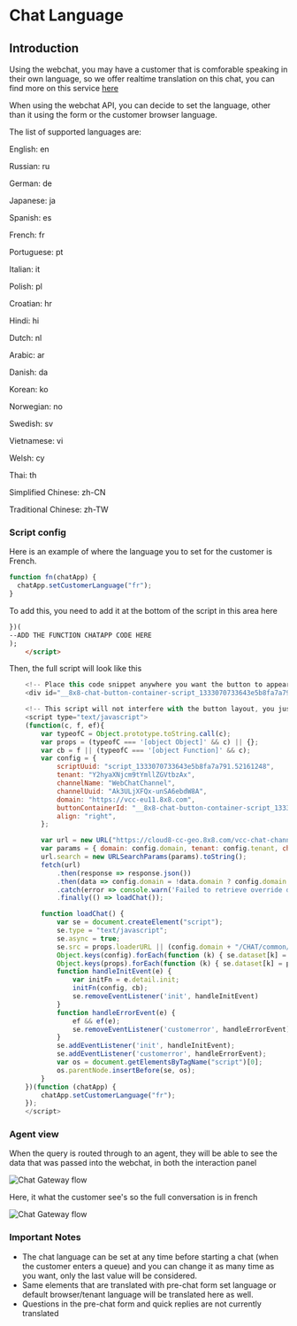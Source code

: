 # Chat Language

## Introduction

Using the webchat, you may have a customer that is comforable speaking in their own language, so we offer realtime translation on this chat, you can find more on this service [here](https://docs.8x8.com/8x8WebHelp/contact-center/agent-workspace/Content/aw/handle-multilingual-chats.htm)

When using the webchat API, you can decide to set the language, other than it using the form or the customer browser language.

The list of supported languages are:  

English: en  

Russian: ru  

German: de  

Japanese: ja  

Spanish: es  

French: fr  

Portuguese: pt  

Italian: it  

Polish: pl  

Croatian: hr  

Hindi: hi  

Dutch: nl  

Arabic: ar  

Danish: da  

Korean: ko  

Norwegian: no  

Swedish: sv  

Vietnamese: vi  

Welsh: cy  

Thai: th  

Simplified Chinese: zh-CN  

Traditional Chinese: zh-TW

### Script config

Here is an example of where the language you to set for the customer is French.

```javascript
function fn(chatApp) {
  chatApp.setCustomerLanguage("fr"); 
}
```

To add this, you need to add it at the bottom of the script in this area here

```html
})(  
--ADD THE FUNCTION CHATAPP CODE HERE  
);  
    </script>
```

Then, the full script will look like this

```javascript
    <!-- Place this code snippet anywhere you want the button to appear in your page. If no button has been configured in the chat script, it will not show up nor take any space. -->
    <div id="__8x8-chat-button-container-script_1333070733643e5b8fa7a791.52161248"></div>

    <!-- This script will not interfere with the button layout, you just need to include it in the same page. It must also be within the <body> section of the page, preferably just before the ending tag. -->
    <script type="text/javascript">
    (function(c, f, ef){
        var typeofC = Object.prototype.toString.call(c);
        var props = (typeofC === '[object Object]' && c) || {};
        var cb = f || (typeofC === '[object Function]' && c);
        var config = {
            scriptUuid: "script_1333070733643e5b8fa7a791.52161248",
            tenant: "Y2hyaXNjcm9tYmllZGVtbzAx",
            channelName: "WebChatChannel",
            channelUuid: "Ak3ULjXFQx-unSA6ebdW8A",
            domain: "https://vcc-eu11.8x8.com",
            buttonContainerId: "__8x8-chat-button-container-script_1333070733643e5b8fa7a791.52161248",
            align: "right",
        };

        var url = new URL("https://cloud8-cc-geo.8x8.com/vcc-chat-channels/public/webchat/discovery");
        var params = { domain: config.domain, tenant: config.tenant, channelUuid: config.channelUuid };
        url.search = new URLSearchParams(params).toString();
        fetch(url)
            .then(response => response.json())
            .then(data => config.domain = !data.domain ? config.domain : data.domain)
            .catch(error => console.warn('Failed to retrieve override domain, will continue using ', config.domain, error))
            .finally(() => loadChat());

        function loadChat() {
            var se = document.createElement("script");
            se.type = "text/javascript";
            se.async = true;
            se.src = props.loaderURL || (config.domain + "/CHAT/common/js/chatv3.js");
            Object.keys(config).forEach(function (k) { se.dataset[k] = config[k] });
            Object.keys(props).forEach(function (k) { se.dataset[k] = props[k] });
            function handleInitEvent(e) {
                var initFn = e.detail.init;
                initFn(config, cb);
                se.removeEventListener('init', handleInitEvent)
            }
            function handleErrorEvent(e) {
                ef && ef(e);
                se.removeEventListener('customerror', handleErrorEvent);
            }
            se.addEventListener('init', handleInitEvent);
            se.addEventListener('customerror', handleErrorEvent);
            var os = document.getElementsByTagName("script")[0];
            os.parentNode.insertBefore(se, os);
        }
    })(function (chatApp) {
        chatApp.setCustomerLanguage("fr");
    });
    </script>

```

### Agent view

When the query is routed through to an agent, they will be able to see the data that was passed into the webchat, in both the interaction panel

![Chat Gateway flow](../images/4ecdf7d0b8c0a0c8bbed9d94570493ba0c5a125d6c6d013e887ca87e5629e64d-Agent.png "Chat Gateway flow.jpg")

Here, it what the customer see's so the full conversation is in french

![Chat Gateway flow](../images/df3d03b1178d6797084eabe3944427d4ae8324ca6ee9016cf2ab398966fd2961-Customerchat.png "Chat Gateway flow.jpg")

### Important Notes

* The chat language can be set at any time before starting a chat (when the customer enters a queue) and you can change it as many time as you want, only the last value will be considered.
* Same elements that are translated with pre-chat form set language or default browser/tenant language will be translated here as well.
* Questions in the pre-chat form and quick replies are not currently translated
